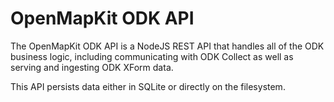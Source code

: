 # OpenMapKit ODK API

The OpenMapKit ODK API is a NodeJS REST API that handles all of the ODK
business logic, including communicating with ODK Collect as well as
serving and ingesting ODK XForm data.

This API persists data either in SQLite or directly on the filesystem.
